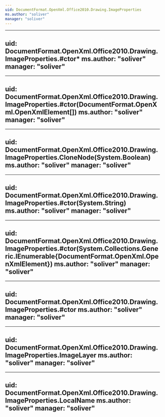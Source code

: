 ```yaml
---
uid: DocumentFormat.OpenXml.Office2010.Drawing.ImageProperties
ms.author: "soliver"
manager: "soliver"
---
```


---
uid: DocumentFormat.OpenXml.Office2010.Drawing.ImageProperties.#ctor*
ms.author: "soliver"
manager: "soliver"
---

---
uid: DocumentFormat.OpenXml.Office2010.Drawing.ImageProperties.#ctor(DocumentFormat.OpenXml.OpenXmlElement[])
ms.author: "soliver"
manager: "soliver"
---

---
uid: DocumentFormat.OpenXml.Office2010.Drawing.ImageProperties.CloneNode(System.Boolean)
ms.author: "soliver"
manager: "soliver"
---

---
uid: DocumentFormat.OpenXml.Office2010.Drawing.ImageProperties.#ctor(System.String)
ms.author: "soliver"
manager: "soliver"
---

---
uid: DocumentFormat.OpenXml.Office2010.Drawing.ImageProperties.#ctor(System.Collections.Generic.IEnumerable{DocumentFormat.OpenXml.OpenXmlElement})
ms.author: "soliver"
manager: "soliver"
---

---
uid: DocumentFormat.OpenXml.Office2010.Drawing.ImageProperties.#ctor
ms.author: "soliver"
manager: "soliver"
---

---
uid: DocumentFormat.OpenXml.Office2010.Drawing.ImageProperties.ImageLayer
ms.author: "soliver"
manager: "soliver"
---

---
uid: DocumentFormat.OpenXml.Office2010.Drawing.ImageProperties.LocalName
ms.author: "soliver"
manager: "soliver"
---
